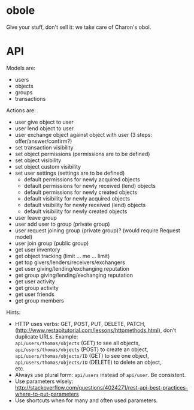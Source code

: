 # obole
Give your stuff, don't sell it: we take care of Charon's obol.

# API

Models are:

- users
- objects
- groups
- transactions

Actions are:

- user give object to user
- user lend object to user
- user exchange object against object with user (3 steps: offer/answer/confirm?)
- set transaction visibility
- set object permissions (permissions are to be defined)
- set object visibility
- set object custom visibility
- set user settings (settings are to be defined)
  - default permissions for newly acquired objects
  - default permissions for newly received (lend) objects
  - default permissions for newly created objects
  - default visibility for newly acquired objects
  - default visibility for newly received (lend) objects
  - default visibility for newly created objects
- user leave group
- user add user to group (private group)
- user request joining group (private group)? (would require Request model)
- user join group (public group)
- get user inventory
- get object tracking (limit ... me ... limit)
- get top givers/lenders/receivers/exchangers
- get user giving/lending/exchanging reputation
- get group giving/lending/exchanging reputation
- get user activity
- get group activity
- get user friends
- get group members

Hints:

- HTTP uses verbs: GET, POST, PUT, DELETE, PATCH,
  (http://www.restapitutorial.com/lessons/httpmethods.html), don't duplicate URLs.
  Example:  
  `api/users/thomas/objects` (GET) to see all objects,  
  `api/users/thomas/objects` (POST) to create an object,  
  `api/users/thomas/objects/ID` (GET) to see one object,  
  `api/users/thomas/objects/ID` (DELETE) to delete an object,  
  etc.
- Always use plural form: `api/users` instead of `api/user`. Be consistent.
- Use parameters wisely: http://stackoverflow.com/questions/4024271/rest-api-best-practices-where-to-put-parameters
- Use shortcuts when for many and often used parameters.